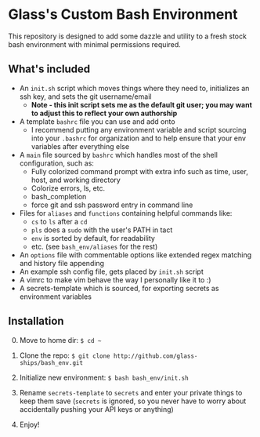 # Glass's Custom Bash Environment

This repository is designed to add some dazzle and utility to a fresh stock bash environment with minimal permissions required.

## What's included

- An `init.sh` script which moves things where they need to, initializes an ssh key, and sets the git username/email
  - **Note - this init script sets me as the default git user; you may want to adjust this to reflect your own authorship**
- A template `bashrc` file you can use and add onto
  - I recommend putting any environment variable and script sourcing into your `.bashrc` for organization and to help ensure that your env variables after everything else
- A `main` file sourced by `bashrc` which handles most of the shell configuration, such as: 
  - Fully colorized command prompt with extra info such as time, user, host, and working directory
  - Colorize errors, ls, etc. 
  - bash_completion
  - force git and ssh password entry in command line
- Files for `aliases` and `functions` containing helpful commands like:
  - `cs` to `ls` after a `cd`
  - `pls` does a `sudo` with the user's PATH in tact
  - `env` is sorted by default, for readability
  - etc. (see `bash_env/aliases` for the rest)
- An `options` file with commentable options like extended regex matching and history file appending
- An example ssh config file, gets placed by `init.sh` script
- A vimrc to make vim behave the way I personally like it to :) 
- A secrets-template which is sourced, for exporting secrets as environment variables

## Installation

0. Move to home dir:
``$ cd ~``

1. Clone the repo:
``$ git clone http://github.com/glass-ships/bash_env.git``

2. Initialize new environment:
``$ bash bash_env/init.sh``

3. Rename `secrets-template` to `secrets` and enter your private things to keep them save (`secrets` is ignored, so you never have to worry about accidentally pushing your API keys or anything)

4. Enjoy!
